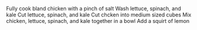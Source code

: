 Fully cook bland chicken with a pinch of salt
Wash lettuce, spinach, and kale
Cut lettuce, spinach, and kale
Cut chcken into medium sized cubes
Mix chicken, lettuce, spinach, and kale together in a bowl
Add a squirt of lemon
